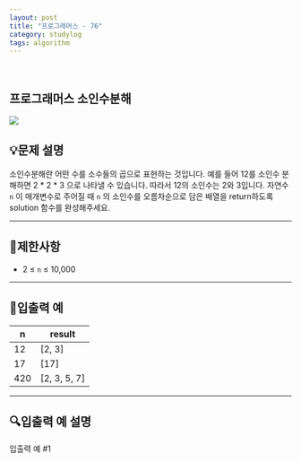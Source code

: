 ```yaml
---
layout: post
title: "프로그래머스 - 76"
category: studylog
tags: algorithm
---
```


<br>

## 프로그래머스 소인수분해


![](https://velog.velcdn.com/images/dlsdud9098/post/e1464da6-734f-4172-a5d3-8df73b71a328/image.png)
## 💡문제 설명
소인수분해란 어떤 수를 소수들의 곱으로 표현하는 것입니다. 예를 들어 12를 소인수 분해하면 2 * 2 * 3 으로 나타낼 수 있습니다. 따라서 12의 소인수는 2와 3입니다. 자연수 ```n```
이 매개변수로 주어질 때 ```n```
의 소인수를 오름차순으로 담은 배열을 return하도록 solution 함수를 완성해주세요.


---




## 🚫제한사항


* 2 ≤ ```n```
 ≤ 10,000




---




## 🔢입출력 예




<table><thead><tr><th>n</th><th>result</th></tr></thead><tbody><tr><td>12</td><td>[2, 3]</td></tr><tr><td>17</td><td>[17]</td></tr><tr><td>420</td><td>[2, 3, 5, 7]</td></tr></tbody>
</table>


---




## 🔍입출력 예 설명
입출력 예 #1


